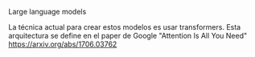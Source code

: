 Large language models

La técnica actual para crear estos modelos es usar transformers.
Esta arquitectura se define en el paper de Google "Attention Is All You Need" https://arxiv.org/abs/1706.03762
